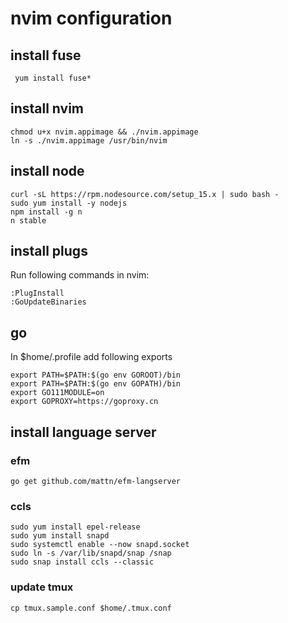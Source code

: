 # nvim configuration

## install fuse

```
 yum install fuse*
```

## install nvim
```
chmod u+x nvim.appimage && ./nvim.appimage
ln -s ./nvim.appimage /usr/bin/nvim
```

## install node
```
curl -sL https://rpm.nodesource.com/setup_15.x | sudo bash -
sudo yum install -y nodejs
npm install -g n
n stable
```

## install plugs
Run following commands in nvim:
```
:PlugInstall
:GoUpdateBinaries
```

## go

In $home/.profile add following exports

```
export PATH=$PATH:$(go env GOROOT)/bin
export PATH=$PATH:$(go env GOPATH)/bin
export GO111MODULE=on
export GOPROXY=https://goproxy.cn

```

## install language server

### efm

```
go get github.com/mattn/efm-langserver
```

### ccls

```
sudo yum install epel-release
sudo yum install snapd
sudo systemctl enable --now snapd.socket
sudo ln -s /var/lib/snapd/snap /snap
sudo snap install ccls --classic
```

### update tmux

```
cp tmux.sample.conf $home/.tmux.conf
```
